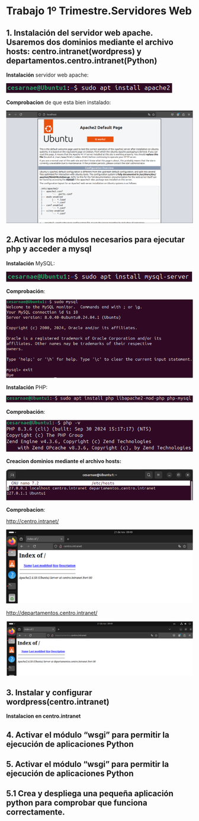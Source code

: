 # Trabajo 1º Trimestre.Servidores Web
## 1. Instalación del servidor web apache. Usaremos dos dominios mediante el archivo hosts: centro.intranet(wordpress) y departamentos.centro.intranet(Python)

**Instalación** servidor web apache:

 ![Apache1](Imagenes/Cap2.PNG)

**Comprobacion** de que esta bien instalado:

 ![Apache2](Imagenes/Captura5.PNG)

## 2.Activar los módulos necesarios para ejecutar php y acceder a mysql

**Instalación** MySQL:

 ![MySQL](Imagenes/Mysql1.PNG)

**Comprobación**:

 ![MySQL](Imagenes/mysql3.PNG)
 
**Instalación** PHP:

 ![PHP](Imagenes/php1.PNG)
 

**Comprobación**:

 ![PHP2](Imagenes/php2.png)

 **Creacion dominios mediante el archivo hosts:**

 ![VH](Imagenes/virtualhost.png)
 
 **Comprobacion**:
 
 http://centro.intranet/

 ![CI](Imagenes/ci.png)

 http://departamentos.centro.intranet/

 ![DCI](Imagenes/dci.png)

## 3. Instalar y configurar wordpress(centro.intranet)

**Instalacion en centro.intranet**




## 4. Activar el módulo “wsgi” para permitir la ejecución de aplicaciones Python

## 5. Activar el módulo “wsgi” para permitir la ejecución de aplicaciones Python
## 5.1 Crea y despliega una pequeña aplicación python para comprobar que funciona correctamente.

